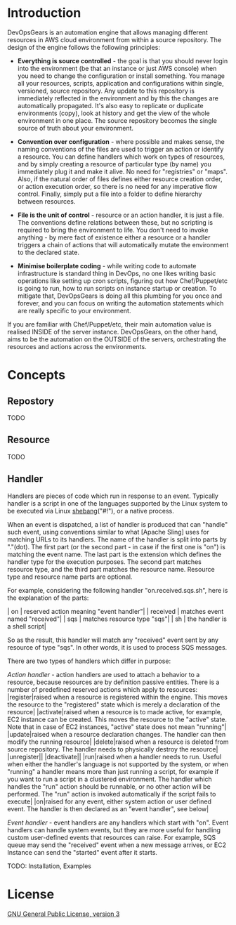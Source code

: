 Introduction
============

DevOpsGears is an automation engine that allows managing different resources in AWS cloud environment from within a source repository. The design of the engine follows the following principles:

- **Everything is source controlled** - the goal is that you should never login into the environment (be that an instance or just AWS console) when you need to change the configuration or install something. You manage all your resources, scripts, application and configurations within single, versioned, source repository. Any update to this repository is immediately reflected in the environment and by this the changes are automatically propagated. It's also easy to replicate or duplicate environments (copy), look at history and get the view of the whole environment in one place. The source repository becomes the single source of truth about your environment.

- **Convention over configuration** - where possible and makes sense, the naming conventions of the files are used to trigger an action or identify a resource. You can define handlers which work on types of resources, and by simply creating a resource of particular type (by name) you immediately plug it and make it alive. No need for "registries" or "maps".
 Also, if the natural order of files defines either resource creation order, or action execution order, so there is no need for any imperative flow control. Finally, simply put a file into a folder to define hierarchy between resources.

- **File is the unit of control** - resource or an action handler, it is just a file. The conventions define relations between these, but no scripting is required to bring the environment to life. You don't need to invoke anything - by mere fact of existence either a resource or a handler triggers a chain of actions that will automatically mutate the environment to the declared state.

- **Minimise boilerplate coding** - while writing code to automate infrastructure is standard thing in DevOps, no one likes writing basic operations like setting up cron scripts, figuring out how Chef/Puppet/etc is going to run, how to run scripts on instance startup or creation. To mitigate that, DevOpsGears is doing all this plumbing for you once and forever, and you can focus on writing the automation statements which are really specific to your environment.

If you are familiar with Chef/Puppet/etc, their main automation value is realised INSIDE of the server instance. DevOpsGears, on the other hand, aims to be the automation on the OUTSIDE of the servers, orchestrating the resources and actions across the environments.

Concepts
========

Repostory
---------
TODO

Resource
--------
TODO

Handler
-------

Handlers are pieces of code which run in response to an event. Typically handler is a script in one of the languages supported by the Linux system to be executed via Linux [shebang](http://en.wikipedia.org/wiki/Shebang_%28Unix%29)("#!"), or a native process.

When an event is dispatched, a list of handler is produced that can "handle" such event, using conventions similar to what [Apache Sling] uses for matching URLs to its handlers. The name of the handler is split into parts by "."(dot). The first part (or the second part - in case if the first one is "on") is matching the event name. The last part is the extension which defines the handler type for the execution purposes. The second part matches resource type, and the third part matches the resource name. Resource type and resource name parts are optional.

For example, considering the following handler "on.received.sqs.sh", here is the explanation of the parts:

| on | reserved action meaning "event handler"|
| received | matches event named "received"|
| sqs | matches resource type "sqs"|
| sh | the handler is a shell script|

So as the result, this handler will match any "received" event sent by any resource of type "sqs". In other words, it is used to process SQS messages.

There are two types of handlers which differ in purpose:

*Action handler* - action handlers are used to attach a behavior to a resource, because resources are by definition passive entities. There is a number of predefined reserved actions which apply to resources:
|register|raised when a resource is registered within the engine. This moves the resource to the "registered" state which is merely a declaration of the resource|
|activate|raised when a resource is to made active, for example, EC2 instance can be created. This moves the resource to the "active" state. Note that in case of EC2 instances, "active" state does not mean "running"|
|update|raised when a resource declaration changes. The handler can then modify the running resource|
|delete|raised when a resource is deleted from source repository. The handler needs to physically destroy the resource|
|unregister||
|deactivate||
|run|raised when a handler needs to run. Useful when either the handler's language is not supported by the system, or when "running" a handler means more than just running a script, for example if you want to run a script in a clustered environment. The handler which handles the "run" action should be runnable, or no other action will be performed. The "run" action is invoked automatically if the script fails to execute|
|on|raised for any event, either system action or user defined event. The handler is then declared as an "event handler", see below|

*Event handler* - event handlers are any handlers which start with "on". Event handlers can handle system events, but they are more useful for handling custom user-defined events that resources can raise. For example, SQS queue may send the "received" event when a new message arrives, or EC2 Instance can send the "started" event after it starts.

TODO: Installation, Examples

License
=======

[GNU General Public License, version 3](http://opensource.org/licenses/gpl-3.0.html)